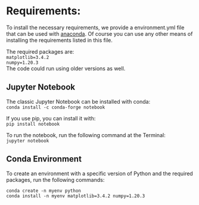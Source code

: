 # Requirements:

To install the necessary requirements, we provide a environment.yml file that can be used with [anaconda](https://anaconda.org/). Of course you can use any other means of installing the requirements listed in this file.

The required packages are:  
```matplotlib=3.4.2```  
```numpy=1.20.3```  
The code could run using older versions as well.

## Jupyter Notebook

The classic Jupyter Notebook can be installed with conda:  
```conda install -c conda-forge notebook```

If you use pip, you can install it with:  
```pip install notebook```

To run the notebook, run the following command at the Terminal:  
```jupyter notebook```

## Conda Environment 

To create an environment with a specific version of Python and the required packages, run the following commands:  

```conda create -n myenv python```  
```conda install -n myenv matplotlib=3.4.2 numpy=1.20.3```  
